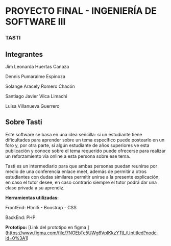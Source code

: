 # PROYECTO FINAL - INGENIERÍA DE SOFTWARE III
### TASTI
## Integrantes
Jim Leonarda Huertas Canaza

Dennis Pumaraime Espinoza

Solange Aracely Romero Chacón

Santiago Javier Vilca Limachi

Luisa Villanueva Guerrero

## Sobre Tasti
Este software se basa en una idea sencilla: si un estudiante tiene dificultades para aprender sobre un tema específico puede postearlo en un foro y, por otra parte, si algún estudiante de años superiores ve esta publicación y conoce sobre el tema requerido puede ofrecerse para realizar un reforzamiento vía online a esta persona sobre ese tema.

Tasti es un intermediario para que ambas personas puedan reunirse por medio de una conferencia enlace meet, además de permitir a otros estudiantes con dudas similares permitir unirse a la presente explicación, en caso el tutor desee, en caso contrario siempre el tutor podrá dar una clase privada a su aprendiz.

**Herramientas utilizadas:** 

FrontEnd: Html5 - Boostrap - CSS 

BackEnd: PHP

**Prototipo:** [Link del prototipo en figma ] (https://www.figma.com/file/7NOEbTe5UWg6VplKkzYTtL/Untitled?node-id=0%3A1) 
